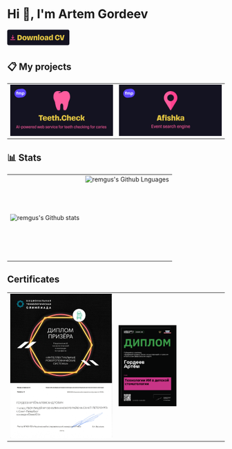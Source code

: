 # Hi :wave:, I'm Artem Gordeev

<a href="https://github.com/Jubastik/Jubastik/raw/main/MyCV.pdf"><img alt="Afiska" src="download-cv-btn.png" height="40"/></a>

## 📋 My projects

<table>
  <tr>
    <td><a href="https://github.com/fm-projects/teeth-check"><img alt="Teeth.Check" src="teeth-check.png"/></a></td>
    <td><a href="https://github.com/fm-projects/afishka"><img alt="Afiska" src="afishka.png"/></a></td>
  </tr>
</table>

## 📊 Stats

<table>
  <tr>
    <td>
      <img align="left" src="https://github-readme-streak-stats.herokuapp.com/?user=remgus&theme=radical&hide_border=true" alt="remgus's Github stats"/>
    </td>
    <td>
      <img height="195px" align="right" alt="remgus's Github Lnguages" src="https://github-readme-stats-eight-theta.vercel.app/api/top-langs/?username=remgus&theme=radical&layout=compact&hide_border=true" />
    </td>
  </tr>
</table>

## Certificates

<table>
  <tr>
    <td rowspan="2">
     <img width="100%" height="100%" src="certificates/nto-irs.jpg" alt="НТО ИРС">
    </td>
    <td>
     <img width="56%" height="100%" src="certificates/digital-breakthrough.png" alt="Сертификат об участии в Альметьевском хакатоне">
    </td>
  </tr>
</table>
